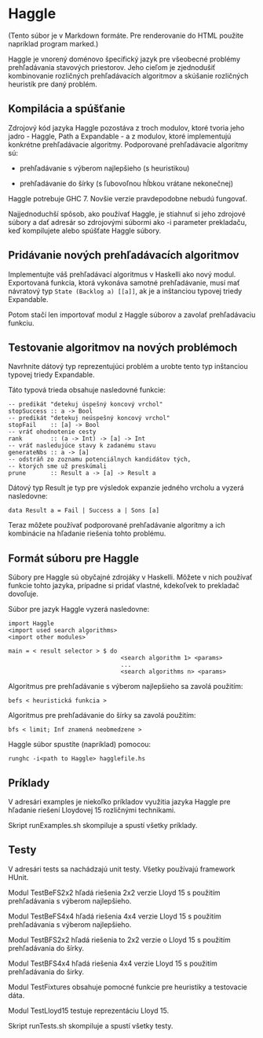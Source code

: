 # Haggle

(Tento súbor je v Markdown formáte. Pre renderovanie do HTML použite napríklad program marked.)

Haggle je vnorený doménovo špecifický jazyk pre všeobecné problémy prehľadávania stavových priestorov. Jeho cieľom je zjednodušiť kombinovanie rozličných prehľadávacích algoritmov a skúšanie rozličných heuristík pre daný problém.

## Kompilácia a spúšťanie

Zdrojový kód jazyka Haggle pozostáva z troch modulov, ktoré tvoria jeho jadro - Haggle, Path a Expandable - a z modulov, ktoré implementujú konkrétne prehľadávacie algoritmy. Podporované prehľadávacie algoritmy sú:

* prehľadávanie s výberom najlepšieho (s heuristikou)

* prehľadávanie do šírky (s ľubovoľnou hĺbkou vrátane nekonečnej)

Haggle potrebuje GHC 7. Novšie verzie pravdepodobne nebudú fungovať.

Najjednoduchší spôsob, ako používať Haggle, je stiahnuť si jeho zdrojové súbory a dať adresár so zdrojovými súbormi ako -i parameter prekladaču, keď kompilujete alebo spúšťate Haggle súbory.

## Pridávanie nových prehľadávacích algoritmov

Implementujte váš prehľadávací algoritmus v Haskelli ako nový modul. Exportovaná funkcia, ktorá vykonáva samotné prehľadávanie, musí mať návratový typ `State (Backlog a) [[a]]`, ak je a inštanciou typovej triedy Expandable.

Potom stačí len importovať modul z Haggle súborov a zavolať prehľadávaciu funkciu.

## Testovanie algoritmov na nových problémoch

Navrhnite dátový typ reprezentujúci problém a urobte tento typ inštanciou typovej triedy Expandable.

Táto typová trieda obsahuje nasledovné funkcie:

```
-- predikát "detekuj úspešný koncový vrchol"
stopSuccess :: a -> Bool
-- predikát "detekuj neúspešný koncový vrchol"
stopFail    :: [a] -> Bool
-- vráť ohodnotenie cesty
rank        :: (a -> Int) -> [a] -> Int
-- vráť nasledujúce stavy k zadanému stavu
generateNbs :: a -> [a]
-- odstráň zo zoznamu potenciálnych kandidátov tých,
-- ktorých sme už preskúmali
prune       :: Result a -> [a] -> Result a
```

Dátový typ Result je typ pre výsledok expanzie jedného vrcholu a vyzerá nasledovne:

```
data Result a = Fail | Success a | Sons [a]
```

Teraz môžete používať podporované prehľadávanie algoritmy a ich kombinácie na hľadanie riešenia tohto problému.

## Formát súboru pre Haggle

Súbory pre Haggle sú obyčajné zdrojáky v Haskelli. Môžete v nich používať funkcie tohto jazyka, prípadne si pridať vlastné, kdekoľvek to prekladač dovoľuje.

Súbor pre jazyk Haggle vyzerá nasledovne:

```
import Haggle
<import used search algorithms>
<import other modules>`

main = < result selector > $ do
                                <search algorithm 1> <params>
                                ...
                                <search algorithms n> <params>
```

Algoritmus pre prehľadávanie s výberom najlepšieho sa zavolá použitím:

`befs < heuristická funkcia >`

Algoritmus pre prehľadávanie do šírky sa zavolá použitím:

`bfs < limit; Inf znamená neobmedzene >`

Haggle súbor spustíte (napríklad) pomocou:

`runghc -i<path to Haggle> hagglefile.hs`

## Príklady

V adresári examples je niekoľko príkladov využitia jazyka Haggle pre hľadanie riešení Lloydovej 15 rozličnými technikami.

Skript runExamples.sh skompiluje a spustí všetky príklady.

## Testy

V adresári tests sa nachádzajú unit testy. Všetky používajú framework HUnit.

Modul TestBeFS2x2 hľadá riešenia 2x2 verzie Lloyd 15 s použitím prehľadávania s výberom najlepšieho.

Modul TestBeFS4x4 hľadá riešenia 4x4 verzie Lloyd 15 s použitím prehľadávania s výberom najlepšieho.

Modul TestBFS2x2 hľadá riešenia to 2x2 verzie o Lloyd 15 s použitím prehľadávania do šírky.

Modul TestBFS4x4 hľadá riešenia 4x4 verzie Lloyd 15 s použitím prehľadávania do širky.

Modul TestFixtures obsahuje pomocné funkcie pre heuristiky a testovacie dáta.

Modul TestLloyd15 testuje reprezentáciu Lloyd 15.

Skript runTests.sh skompiluje a spustí všetky testy.
